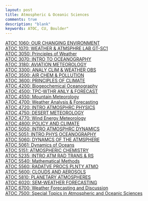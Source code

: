 ```yaml
---
layout: post
title: Atmospheric & Oceanic Sciences
comments: true
description: "blank"
keywords: ATOC, CU, Boulder"
---
```

<body>
	<div><a href="../pages/ATOC-1060">ATOC 1060: OUR CHANGING ENVIRONMENT</a></div>
	<div><a href="../pages/ATOC-1070">ATOC 1070: WEATHER & ATMSPHRE LAB GT-SC1</a></div>
	<div><a href="../pages/ATOC-3050">ATOC 3050: Principles of Weather</a></div>
	<div><a href="../pages/ATOC-3070">ATOC 3070: INTRO TO OCEANOGRAPHY</a></div>
	<div><a href="../pages/ATOC-3180">ATOC 3180: AVIATION METEOROLOGY</a></div>
	<div><a href="../pages/ATOC-3300">ATOC 3300: ANALY CLIM & WEATHER OBS</a></div>
	<div><a href="../pages/ATOC-3500">ATOC 3500: AIR CHEM & POLLUTION</a></div>
	<div><a href="../pages/ATOC-3600">ATOC 3600: PRINCIPLES OF CLIMATE</a></div>
	<div><a href="../pages/ATOC-4200">ATOC 4200: Biogeochemical Oceanography</a></div>
	<div><a href="../pages/ATOC-4500">ATOC 4500: TPC-WTHR ANLY & FORECAST</a></div>
	<div><a href="../pages/ATOC-4550">ATOC 4550: Mountain Meteorology</a></div>
	<div><a href="../pages/ATOC-4700">ATOC 4700: Weather Analysis & Forecasting</a></div>
	<div><a href="../pages/ATOC-4720">ATOC 4720: INTRO ATMOSPHRC PHYSICS</a></div>
	<div><a href="../pages/ATOC-4750">ATOC 4750: DESERT METEOROLOGY</a></div>
	<div><a href="../pages/ATOC-4770">ATOC 4770: Wind Energy Meteorology</a></div>
	<div><a href="../pages/ATOC-4800">ATOC 4800: POLICY AND CLIMATE</a></div>
	<div><a href="../pages/ATOC-5050">ATOC 5050: INTRO ATMOSPHRC DYNAMICS</a></div>
	<div><a href="../pages/ATOC-5051">ATOC 5051: INTRO PHYS OCEANOGRAPHY</a></div>
	<div><a href="../pages/ATOC-5060">ATOC 5060: DYNAMCS OF THE ATMSPHERE</a></div>
	<div><a href="../pages/ATOC-5061">ATOC 5061: Dynamics of Oceans</a></div>
	<div><a href="../pages/ATOC-5151">ATOC 5151: ATMOSPHERIC CHEMISTRY</a></div>
	<div><a href="../pages/ATOC-5235">ATOC 5235: INTRO ATM RAD TRANS & RS</a></div>
	<div><a href="../pages/ATOC-5540">ATOC 5540: Mathematical Methods</a></div>
	<div><a href="../pages/ATOC-5560">ATOC 5560: RADATVE PROCS PLNTY ATMO</a></div>
	<div><a href="../pages/ATOC-5600">ATOC 5600: CLOUDS AND AEROSOLS</a></div>
	<div><a href="../pages/ATOC-5810">ATOC 5810: PLANETARY ATMOSPHERES</a></div>
	<div><a href="../pages/ATOC-6020">ATOC 6020: SEM-WEATHER FORECASTING</a></div>
	<div><a href="../pages/ATOC-6700">ATOC 6700: Weather Forecasting and Discussion</a></div>
	<div><a href="../pages/ATOC-7500">ATOC 7500: Special Topics in Atmospheric and Oceanic Sciences</a></div>
</body>